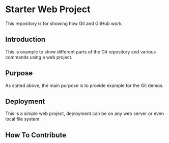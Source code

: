 # Starter Web Project

This repository is for showing how Git and GitHub work.

## Introduction
This is example to show different parts of the Git repository and various commands using a web project.

## Purpose

As stated above, the main purpose is to provide example for the Git demos.

## Deployment

This is a simple web project, deployment can be on any web server or even local file system.

## How To Contribute
